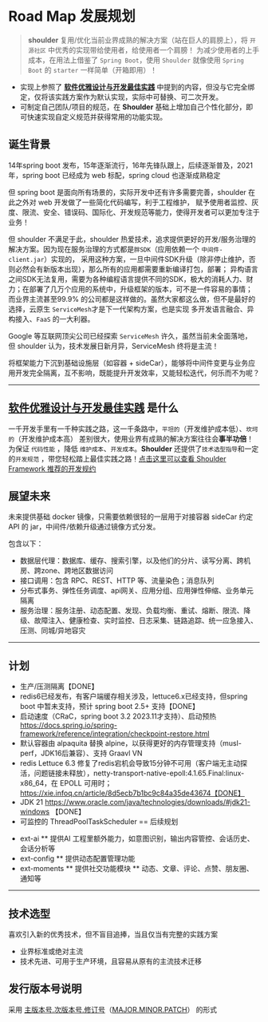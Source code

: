 # Road Map 发展规划

> **shoulder** 复用/优化当前业界成熟的解决方案（站在巨人的肩膀上），将 `开源社区` 中优秀的实现带给使用者，给使用者一个肩膀！
> 为减少使用者的上手成本，在用法上借鉴了 `Spring Boot`，使用 `Shoulder` 就像使用 `Spring Boot` 的 `starter` 一样简单（开箱即用）！

- 实现上参照了 **[软件优雅设计与开发最佳实践](https://doc.itlym.cn)** 中提到的内容，但没与它完全绑定，仅将该实践方案作为默认实现，实际中可替换、可二次开发。
- 可制定自己团队/项目的规范，在 **Shoulder** 基础上增加自己个性化部分，即可快速实现自定义规范并获得常用的功能实现。

## 诞生背景

14年spring boot 发布，15年逐渐流行，16年先锋队跟上，后续逐渐普及，2021 年，spring boot 已经成为 web 标配，spring cloud 也逐渐成熟稳定

但 spring boot 是面向所有场景的，实际开发中还有许多需要完善，shoulder 在此之外对 web 开发做了一些简化代码编写，利于工程维护，
赋予使用者监控、灰度、限流、安全、错误码、国际化、开发规范等能力，使得开发者可以更加专注于业务！

但 shoulder 不满足于此，shoulder 热爱技术，追求提供更好的开发/服务治理的解决方案。因为现在服务治理的方式都是`胖SDK`（应用依赖一个 `中间件-client.jar`）实现的，
采用这种方案，一旦中间件SDK升级（除非停止维护，否则必然会有新版本出现），那么所有的应用都需要重新编译打包，部署；
异构语言之间SDK无法复用，需要为各种编程语言提供不同的SDK，极大的消耗人力、财力；在部署了几万个应用的系统中，升级框架的版本，可不是一件容易的事情；
而业界主流甚至99.9% 的公司都是这样做的。虽然大家都这么做，但不是最好的选择，云原生 `ServiceMesh`才是下一代架构方案，也是实现 多开发语言融合、异构接入、`FaaS` 的一大利器。

Google 等互联网顶尖公司已经探索 `ServiceMesh` 许久，虽然当前未全面落地，
但 shoulder 认为，技术发展日新月异，ServiceMesh 终将是主流！

将框架能力下沉到基础设施层（如容器 + sideCar），能够将中间件变更与业务应用开发完全隔离，互不影响，既能提升开发效率，又能轻松迭代，何乐而不为呢？

----

## **[软件优雅设计与开发最佳实践](https://doc.itlym.cn)**  是什么

一千开发手里有一千种实践之路，这一千条路中，`平坦的`（开发维护成本低）、`坎坷的`（开发维护成本高） 差别很大，使用业界有成熟的解决方案往往会**事半功倍**！
为保证 `代码性能` ，降低 `维护成本`、`开发成本`。**Shoulder** 还提供了`技术选型指导`和一定的`开发规范`
，带您轻松踏上最佳实践之路！[点击这里可以查看 Shoulder Framework 推荐的开发规约](https://doc.itlym.cn)


## 展望未来

未来提供基础 docker 镜像，只需要依赖很轻的一层用于对接容器 sideCar 约定API 的 jar，中间件/依赖升级通过镜像方式分发。

包含以下：

- 数据层代理：数据库、缓存、搜索引擎，以及他们的分片、读写分离、跨机房、跨zone、跨地区数据访问
- 接口调用：包含 RPC、REST、HTTP 等、流量染色；消息队列
- 分布式事务、弹性任务调度、api网关、应用分组、应用弹性伸缩、业务单元隔离
- 服务治理：服务注册、动态配置、发现、负载均衡、重试、熔断、限流、降级、故障注入、健康检查、实时监控、日志采集、链路追踪、统一应急接入、压测、同城/异地容灾
----

## 计划
- 生产/压测隔离【DONE】
- redis6已经发布，有客户端缓存相关涉及，lettuce6.x已经支持，但spring boot 中暂未支持，预计 spring boot 2.5+ 支持【DONE】
- 启动速度（CRaC，spring boot 3.2 2023.11才支持）、启动预热 https://docs.spring.io/spring-framework/reference/integration/checkpoint-restore.html
- 默认容器由 alpaquita 替换 alpine，以获得更好的内存管理支持（musl-perf，JDK16后兼容）、支持 Graavl VN
- redis Lettuce 6.3 修复了redis宕机会导致15分钟不可用（客户端无主动探活，问题链接未释放），netty-transport-native-epoll:4.1.65.Final:linux-x86_64，在 EPOLL 可用时；https://xie.infoq.cn/article/8d5ecb7b1bc9c84a35de43674【DONE】
- JDK 21 https://www.oracle.com/java/technologies/downloads/#jdk21-windows 【DONE】
- 可监控的 ThreadPoolTaskScheduler
  == 后续规划

* ext-ai
  ** 提供AI 工程里额外能力，如意图识别，输出内容管控、会话历史、会话分析等
* ext-config
  ** 提供动态配置管理功能
* ext-moments
  ** 提供社交功能模块
  ** 动态、文章、评论、点赞、朋友圈、通知等

---
## 技术选型

喜欢引入新的优秀技术，但不盲目追捧，当且仅当有完整的实践方案

- 业界标准或绝对主流
- 技术先进、可用于生产环境，且容易从原有的主流技术迁移

## 发行版本号说明

采用 [主版本号.次版本号.修订号](https://semver.org/lang/zh-CN)（[MAJOR.MINOR.PATCH](https://semver.org)） 的形式

